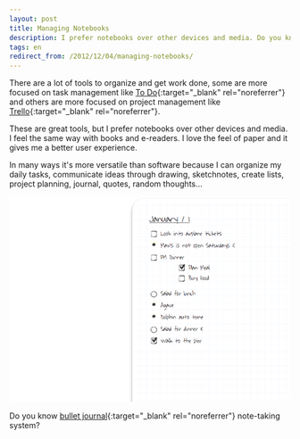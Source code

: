 ```yaml
---
layout: post
title: Managing Notebooks
description: I prefer notebooks over other devices and media. Do you know Bullet Journal note-taking system?
tags: en
redirect_from: /2012/12/04/managing-notebooks/
---
```


There are a lot of tools to organize and get work done, some are more focused
on task management like [To Do][1]{:target="_blank" rel="noreferrer"} and others are more
focused on project management like [Trello][2]{:target="_blank" rel="noreferrer"}.

These are great tools, but I prefer notebooks over other devices and media.
I feel the same way with books and e-readers. I love the feel of paper and it
gives me a better user experience.

In many ways it's more versatile than software because I can organize my daily
tasks, communicate ideas through drawing, sketchnotes, create lists, project
planning, journal, quotes, random thoughts...

![Bullet Journal][4]

Do you know [bullet journal][3]{:target="_blank" rel="noreferrer"} note-taking system?


[1]: https://to-do.microsoft.com/
[2]: https://trello.com
[3]: https://en.wikipedia.org/wiki/Bullet_journal
[4]: /assets/images/posts/bulletjournal.png
